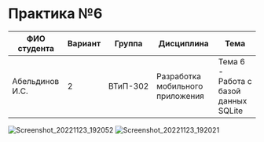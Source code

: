 # Практика №6

| ФИО студента | Вариант | Группа | Дисциплина| Тема |
| ------ | ------ | ------ | ------ | ------ |
| Абельдинов И.С. | 2 | ВТиП-302 | Разработка мобильного приложения | Тема 6 - Работа с базой данных SQLite |

![Screenshot_20221123_192052](https://user-images.githubusercontent.com/71010650/203558815-67f0fa06-c7ba-452e-99ed-96052818cfff.png)
![Screenshot_20221123_192021](https://user-images.githubusercontent.com/71010650/203558819-c5a5bf71-097e-4e94-b056-8d7fa0c7fb31.png)
